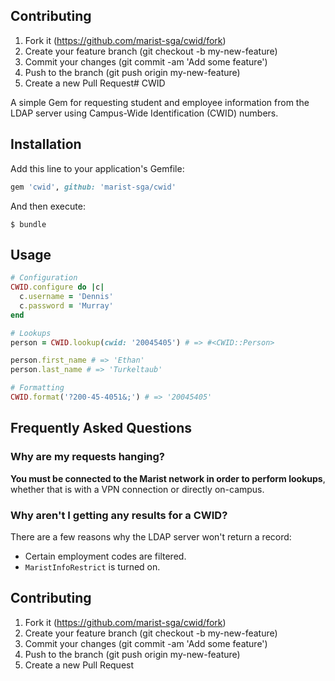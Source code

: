 
## Contributing

1. Fork it (https://github.com/marist-sga/cwid/fork)
2. Create your feature branch (git checkout -b my-new-feature)
3. Commit your changes (git commit -am 'Add some feature')
4. Push to the branch (git push origin my-new-feature)
5. Create a new Pull Request# CWID

A simple Gem for requesting student and employee information from the LDAP server using Campus-Wide Identification (CWID) numbers.

## Installation

Add this line to your application's Gemfile:

```ruby
gem 'cwid', github: 'marist-sga/cwid'
```

And then execute:

```
$ bundle
```

## Usage

```ruby
# Configuration
CWID.configure do |c|
  c.username = 'Dennis'
  c.password = 'Murray'
end

# Lookups
person = CWID.lookup(cwid: '20045405') # => #<CWID::Person>

person.first_name # => 'Ethan'
person.last_name # => 'Turkeltaub'

# Formatting
CWID.format('?200-45-4051&;') # => '20045405'
```

## Frequently Asked Questions

### Why are my requests hanging?

**You must be connected to the Marist network in order to perform lookups**, whether that is with a VPN connection or directly on-campus.

### Why aren't I getting any results for a CWID?

There are a few reasons why the LDAP server won't return a record:

- Certain employment codes are filtered.
- `MaristInfoRestrict` is turned on.

## Contributing

1. Fork it (https://github.com/marist-sga/cwid/fork)
2. Create your feature branch (git checkout -b my-new-feature)
3. Commit your changes (git commit -am 'Add some feature')
4. Push to the branch (git push origin my-new-feature)
5. Create a new Pull Request

